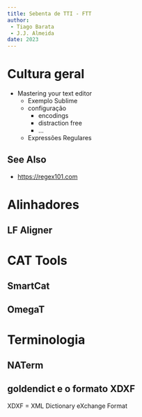 ```yaml
---
title: Sebenta de TTI - FTT
author:
 - Tiago Barata
 - J.J. Almeida
date: 2023
---
```


# Cultura geral

- Mastering your text editor
  - Exemplo Sublime
  - configuração
    - encodings
    - distraction free
    - ...
  - Expressões Regulares

## See Also

- https://regex101.com

# Alinhadores

## LF Aligner

# CAT Tools

## SmartCat

## OmegaT


# Terminologia

## NATerm

## goldendict e o formato XDXF

XDXF = XML Dictionary eXchange Format

